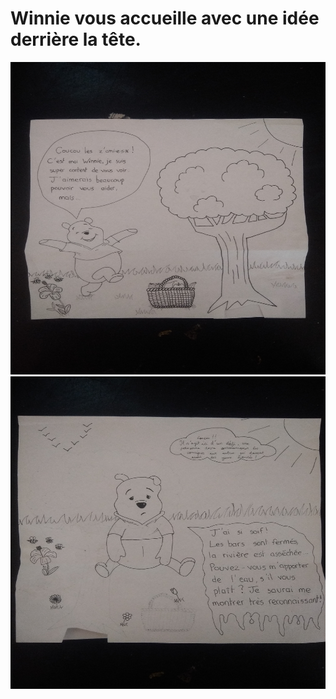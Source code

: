 # Winnie vous accueille avec une idée derrière la tête.

<img src="../img/photo(4).jpg" width="6000" height="500">

<img src="../img/photo(5).jpg" width="6000" height="500">

